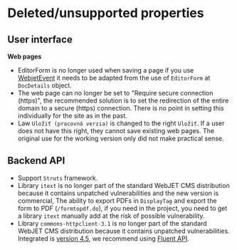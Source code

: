 # Deleted/unsupported properties

## User interface

**Web pages**

- EditorForm is no longer used when saving a page if you use [WebjetEvent](../developer/backend/events.md) it needs to be adapted from the use of `EditorForm` at `DocDetails` object.
- The web page can no longer be set to "Require secure connection (https)", the recommended solution is to set the redirection of the entire domain to a secure (https) connection. There is no point in setting this individually for the site as in the past.
- Law `Uložiť (pracovná verzia)` is changed to the right `Uložiť`. If a user does not have this right, they cannot save existing web pages. The original use for the working version only did not make practical sense.

## Backend API

- Support `Struts` framework.
- Library `itext` is no longer part of the standard WebJET CMS distribution because it contains unpatched vulnerabilities and the new version is commercial, The ability to export PDFs in `DisplayTag` and export the form to PDF (`/formtopdf.do`), if you need in the project, you need to get a library `itext` manually add at the risk of possible vulnerability.
- Library `commons-httpclient-3.1` is no longer part of the standard WebJET CMS distribution because it contains unpatched vulnerabilities. Integrated is [version 4.5](https://hc.apache.org/httpcomponents-client-4.5.x/quickstart.html), we recommend using [Fluent API](https://hc.apache.org/httpcomponents-client-4.5.x/current/tutorial/html/fluent.html).
